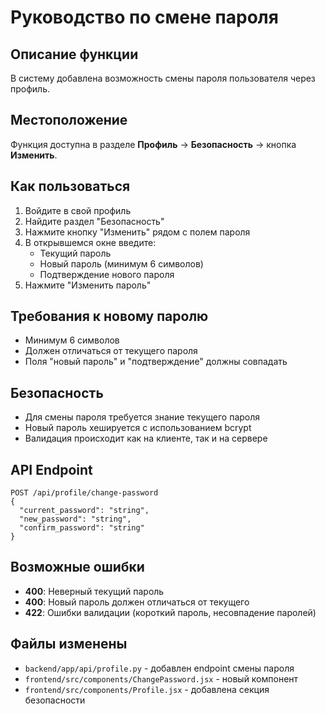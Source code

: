 # Руководство по смене пароля

## Описание функции
В систему добавлена возможность смены пароля пользователя через профиль.

## Местоположение
Функция доступна в разделе **Профиль** → **Безопасность** → кнопка **Изменить**.

## Как пользоваться

1. Войдите в свой профиль
2. Найдите раздел "Безопасность"
3. Нажмите кнопку "Изменить" рядом с полем пароля
4. В открывшемся окне введите:
   - Текущий пароль
   - Новый пароль (минимум 6 символов)
   - Подтверждение нового пароля
5. Нажмите "Изменить пароль"

## Требования к новому паролю
- Минимум 6 символов
- Должен отличаться от текущего пароля
- Поля "новый пароль" и "подтверждение" должны совпадать

## Безопасность
- Для смены пароля требуется знание текущего пароля
- Новый пароль хешируется с использованием bcrypt
- Валидация происходит как на клиенте, так и на сервере

## API Endpoint
```
POST /api/profile/change-password
{
  "current_password": "string",
  "new_password": "string", 
  "confirm_password": "string"
}
```

## Возможные ошибки
- **400**: Неверный текущий пароль
- **400**: Новый пароль должен отличаться от текущего
- **422**: Ошибки валидации (короткий пароль, несовпадение паролей)

## Файлы изменены
- `backend/app/api/profile.py` - добавлен endpoint смены пароля
- `frontend/src/components/ChangePassword.jsx` - новый компонент
- `frontend/src/components/Profile.jsx` - добавлена секция безопасности 